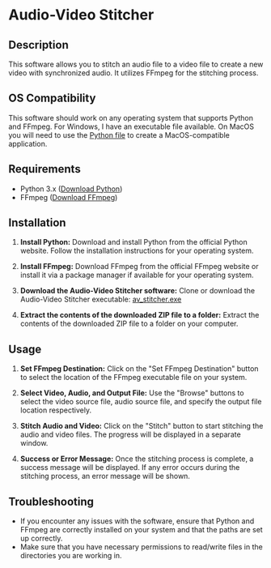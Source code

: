 # Audio-Video Stitcher

## Description
This software allows you to stitch an audio file to a video file to create a new video with synchronized audio. It utilizes FFmpeg for the stitching process.

## OS Compatibility
This software should work on any operating system that supports Python and FFmpeg. For Windows, I have an executable file available. On MacOS you will need to use the [Python file](https://github.com/AlexanderCuenin/Audio-Video-Stitcher/blob/ae10ae0bee02a422971f3a9ef8ed96d3d81feee6/av_stitcher.pyw) to create a MacOS-compatible application.

## Requirements
- Python 3.x ([Download Python](https://www.python.org/downloads/))
- FFmpeg ([Download FFmpeg](https://ffmpeg.org/download.html))

## Installation
1. **Install Python:** Download and install Python from the official Python website. Follow the installation instructions for your operating system.

2. **Install FFmpeg:** Download FFmpeg from the official FFmpeg website or install it via a package manager if available for your operating system.

3. **Download the Audio-Video Stitcher software:** Clone or download the Audio-Video Stitcher executable: [av_stitcher.exe](https://github.com/AlexanderCuenin/Audio-Video-Stitcher/blob/f6758524393298b64bed949b452cd96f16663a1c/av_stitcher.exe)

4. **Extract the contents of the downloaded ZIP file to a folder:** Extract the contents of the downloaded ZIP file to a folder on your computer.

## Usage
1. **Set FFmpeg Destination:** Click on the "Set FFmpeg Destination" button to select the location of the FFmpeg executable file on your system.

2. **Select Video, Audio, and Output File:** Use the "Browse" buttons to select the video source file, audio source file, and specify the output file location respectively.

3. **Stitch Audio and Video:** Click on the "Stitch" button to start stitching the audio and video files. The progress will be displayed in a separate window.

4. **Success or Error Message:** Once the stitching process is complete, a success message will be displayed. If any error occurs during the stitching process, an error message will be shown.

## Troubleshooting
- If you encounter any issues with the software, ensure that Python and FFmpeg are correctly installed on your system and that the paths are set up correctly.
- Make sure that you have necessary permissions to read/write files in the directories you are working in.
